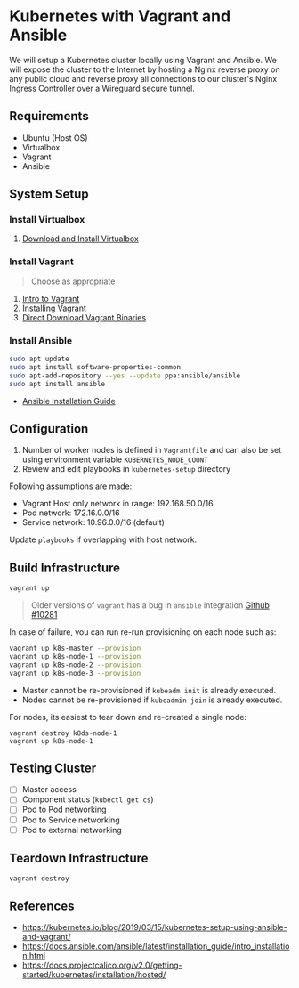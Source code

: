 # Kubernetes with Vagrant and Ansible
We will setup a Kubernetes cluster locally using Vagrant and Ansible. We will expose the cluster to the Internet by hosting a Nginx reverse proxy on any public cloud and reverse proxy all connections to our cluster's Nginx Ingress Controller over a Wireguard secure tunnel.

## Requirements

* Ubuntu (Host OS)
* Virtualbox
* Vagrant
* Ansible

## System Setup

### Install Virtualbox

1. [Download and Install Virtualbox](https://www.virtualbox.org/wiki/Downloads)

### Install Vagrant

> Choose as appropriate

1. [Intro to Vagrant](https://www.vagrantup.com/intro/index.html)
2. [Installing Vagrant](https://www.vagrantup.com/docs/installation/)
3. [Direct Download Vagrant Binaries](https://www.vagrantup.com/downloads.html)

### Install Ansible

```bash
sudo apt update
sudo apt install software-properties-common
sudo apt-add-repository --yes --update ppa:ansible/ansible
sudo apt install ansible
```

* [Ansible Installation Guide](https://docs.ansible.com/ansible/latest/installation_guide/intro_installation.html)

## Configuration

1. Number of worker nodes is defined in `Vagrantfile` and can also be set using environment variable `KUBERNETES_NODE_COUNT`
2. Review and edit playbooks in `kubernetes-setup` directory

Following assumptions are made:

* Vagrant Host only network in range: 192.168.50.0/16
* Pod network: 172.16.0.0/16
* Service network: 10.96.0.0/16 (default)

Update `playbooks` if overlapping with host network.

## Build Infrastructure

```bash
vagrant up
```

> Older versions of `vagrant` has a bug in `ansible` integration [Github #10281](https://github.com/hashicorp/vagrant/issues/10281)

In case of failure, you can run re-run provisioning on each node such as:

```bash
vagrant up k8s-master --provision
vagrant up k8s-node-1 --provision
vagrant up k8s-node-2 --provision
vagrant up k8s-node-3 --provision
```

* Master cannot be re-provisioned if `kubeadm init` is already executed.
* Nodes cannot be re-provisioned if `kubeadmin join` is already executed.

For nodes, its easiest to tear down and re-created a single node:

```
vagrant destroy k8ds-node-1
vagrant up k8s-node-1
```

## Testing Cluster

- [ ] Master access
- [ ] Component status (`kubectl get cs`)
- [ ] Pod to Pod networking
- [ ] Pod to Service networking
- [ ] Pod to external networking

## Teardown Infrastructure

```
vagrant destroy
```

## References

* https://kubernetes.io/blog/2019/03/15/kubernetes-setup-using-ansible-and-vagrant/
* https://docs.ansible.com/ansible/latest/installation_guide/intro_installation.html
* https://docs.projectcalico.org/v2.0/getting-started/kubernetes/installation/hosted/